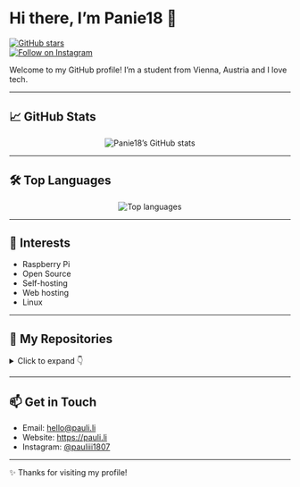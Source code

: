 # Hi there, I’m Panie18 👋

[![GitHub stars](https://img.shields.io/github/stars/panie18/umbrel-community-app-store?style=social)](https://github.com/panie18/umbrel-community-app-store/stargazers)  
[![Follow on Instagram](https://img.shields.io/badge/follow%20on-Instagram-%23E4405F?style=social&logo=instagram)](https://instagram.com/pauliii1807)

Welcome to my GitHub profile! I’m a student from Vienna, Austria and I love tech.

---

## 📈 GitHub Stats

<p align="center">
  <img src="https://github-readme-stats.vercel.app/api?username=panie18&show_icons=true&theme=github_dark" alt="Panie18’s GitHub stats" />
</p>

---

## 🛠️ Top Languages

<p align="center">
  <img src="https://github-readme-stats.vercel.app/api/top-langs/?username=panie18&layout=compact&theme=github_dark" alt="Top languages" />
</p>

---

## 🎯 Interests

- Raspberry Pi  
- Open Source  
- Self-hosting  
- Web hosting  
- Linux  

---

## 🚀 My Repositories

<details>
  <summary>Click to expand 👇</summary>
  <p align="center">
    <a href="https://github.com/panie18/umbrel-community-app-store">
      <img src="https://github-readme-stats.vercel.app/api/pin/?username=panie18&repo=umbrel-community-app-store&theme=github_dark" alt="umbrel-community-app-store" />
    </a>
    <!-- Weitere Repositories hier einfügen -->
  </p>
</details>

---

## 📫 Get in Touch

- Email: hello@pauli.li  
- Website: https://pauli.li  
- Instagram: [@pauliii1807](https://instagram.com/pauliii1807)  

---

✨ Thanks for visiting my profile!  
